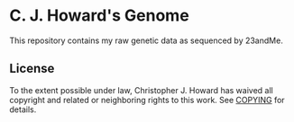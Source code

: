 # C. J. Howard's Genome

This repository contains my raw genetic data as sequenced by 23andMe.

## License

To the extent possible under law, Christopher J. Howard has waived all copyright and related or neighboring rights to this work. See [COPYING](./COPYING) for details.
